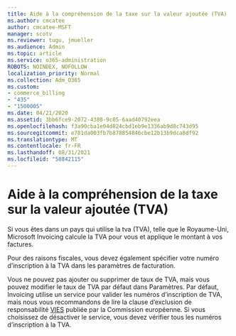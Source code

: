 ```yaml
---
title: Aide à la compréhension de la taxe sur la valeur ajoutée (TVA)
ms.author: cmcatee
author: cmcatee-MSFT
manager: scotv
ms.reviewer: tugu, jmueller
ms.audience: Admin
ms.topic: article
ms.service: o365-administration
ROBOTS: NOINDEX, NOFOLLOW
localization_priority: Normal
ms.collection: Adm_O365
ms.custom:
- commerce_billing
- "435"
- "1500005"
ms.date: 04/21/2020
ms.assetid: 3bb6fce9-2072-4380-9c05-6aad40792eea
ms.openlocfilehash: f3a90cba1e04d824cbd1eb9e1336ab9d8c743d95
ms.sourcegitcommit: e781da003fb7b878854846cbe12b13b9dca8df92
ms.translationtype: MT
ms.contentlocale: fr-FR
ms.lasthandoff: 08/31/2021
ms.locfileid: "58842115"
---
```

# <a name="help-understanding-value-added-tax-vat"></a>Aide à la compréhension de la taxe sur la valeur ajoutée (TVA)

Si vous êtes dans un pays qui utilise la tva (TVA), telle que le Royaume-Uni, Microsoft Invoicing calcule la TVA pour vous et applique le montant à vos factures.
  
Pour des raisons fiscales, vous devez également spécifier votre numéro d’inscription à la TVA dans les paramètres de facturation.
  
Vous ne pouvez pas ajouter ou supprimer de taux de TVA, mais vous pouvez modifier le taux de TVA par défaut dans Paramètres. Par défaut, Invoicing utilise un service pour valider les numéros d’inscription de TVA, mais nous vous recommandons de lire la clause d’exclusion de responsabilité [VIES](https://go.microsoft.com/fwlink/?LinkID=841741) publiée par la Commission européenne. Si vous choisissez de désactiver le service, vous devez vérifier tous les numéros d’inscription à la TVA.